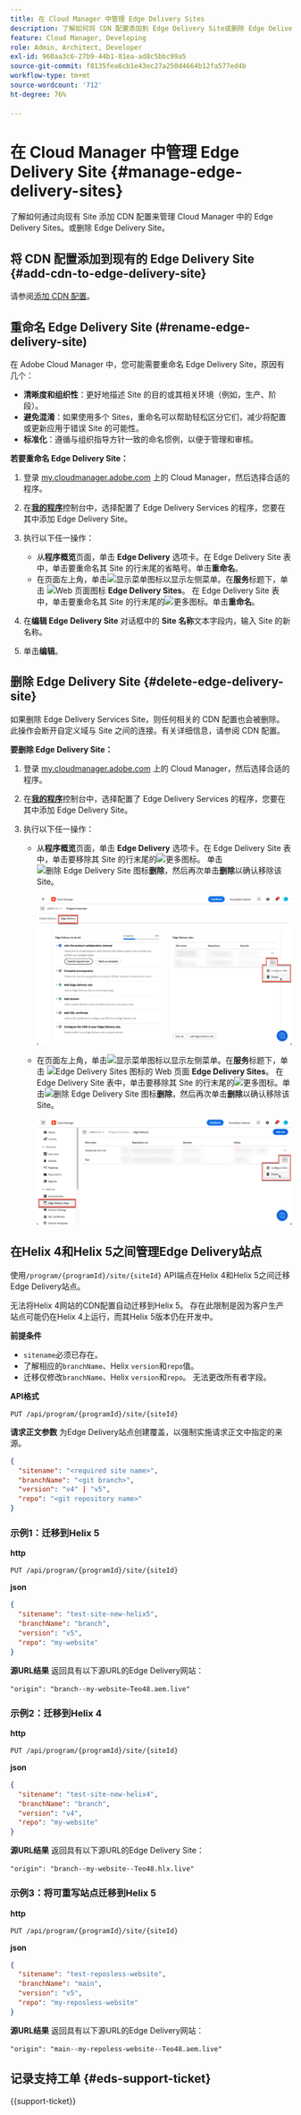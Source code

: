 ```yaml
---
title: 在 Cloud Manager 中管理 Edge Delivery Sites
description: 了解如何将 CDN 配置添加到 Edge Delivery Site或删除 Edge Delivery Site。
feature: Cloud Manager, Developing
role: Admin, Architect, Developer
exl-id: 960aa3c6-27b9-44b1-81ea-ad8c5bbc99a5
source-git-commit: f8135fea6cb1e43ec27a250d4664b12fa577ed4b
workflow-type: tm+mt
source-wordcount: '712'
ht-degree: 76%

---
```


# 在 Cloud Manager 中管理 Edge Delivery Site {#manage-edge-delivery-sites}

了解如何通过向现有 Site 添加 CDN 配置来管理 Cloud Manager 中的 Edge Delivery Sites。或删除 Edge Delivery Site。

## 将 CDN 配置添加到现有的 Edge Delivery Site {#add-cdn-to-edge-delivery-site}

请参阅[添加 CDN 配置](/help/implementing/cloud-manager/cdn-configurations/add-cdn-config.md)。

## 重命名 Edge Delivery Site (#rename-edge-delivery-site)

在 Adobe Cloud Manager 中，您可能需要重命名 Edge Delivery Site，原因有几个：

* **清晰度和组织性**：更好地描述 Site 的目的或其相关环境（例如，生产、阶段）。
* **避免混淆**：如果使用多个 Sites，重命名可以帮助轻松区分它们，减少将配置或更新应用于错误 Site 的可能性。
* **标准化**：遵循与组织指导方针一致的命名惯例，以便于管理和审核。

**若要重命名 Edge Delivery Site：**

1. 登录 [my.cloudmanager.adobe.com](https://my.cloudmanager.adobe.com/) 上的 Cloud Manager，然后选择合适的程序。
1. 在&#x200B;**[我的程序](/help/implementing/cloud-manager/navigation.md#my-programs)**&#x200B;控制台中，选择配置了 Edge Delivery Services 的程序，您要在其中添加 Edge Delivery Site。
1. 执行以下任一操作：

   * 从&#x200B;**程序概览**&#x200B;页面，单击 **Edge Delivery** 选项卡。在 Edge Delivery Site 表中，单击要重命名其 Site 的行末尾的省略号。单击&#x200B;**重命名**。
   * 在页面左上角，单击![显示菜单图标](https://spectrum.adobe.com/static/icons/workflow_18/Smock_ShowMenu_18_N.svg)以显示左侧菜单。在&#x200B;**服务**&#x200B;标题下，单击 ![Web 页面图标](https://spectrum.adobe.com/static/icons/workflow_18/Smock_WebPages_18_N.svg) **Edge Delivery Sites**。
在 Edge Delivery Site 表中，单击要重命名其 Site 的行末尾的![更多图标](https://spectrum.adobe.com/static/icons/workflow_18/Smock_More_18_N.svg)。单击&#x200B;**重命名**。

1. 在&#x200B;**编辑 Edge Delivery Site** 对话框中的 **Site 名称**&#x200B;文本字段内，输入 Site 的新名称。

1. 单击&#x200B;**编辑**。

## 删除 Edge Delivery Site {#delete-edge-delivery-site}

如果删除 Edge Delivery Services Site，则任何相关的 CDN 配置也会被删除。此操作会断开自定义域与 Site 之间的连接。有关详细信息，请参阅 CDN 配置。<!-- https://wiki.corp.adobe.com/display/DMSArchitecture/%5BKT%5D+Cloud+Manager+2024.9.0+Release -->

**要删除 Edge Delivery Site：**

1. 登录 [my.cloudmanager.adobe.com](https://my.cloudmanager.adobe.com/) 上的 Cloud Manager，然后选择合适的程序。
1. 在&#x200B;**[我的程序](/help/implementing/cloud-manager/navigation.md#my-programs)**&#x200B;控制台中，选择配置了 Edge Delivery Services 的程序，您要在其中添加 Edge Delivery Site。
1. 执行以下任一操作：

   * 从&#x200B;**程序概览**&#x200B;页面，单击 **Edge Delivery** 选项卡。在 Edge Delivery Site 表中，单击要移除其 Site 的行末尾的![更多图标](https://spectrum.adobe.com/static/icons/workflow_18/Smock_More_18_N.svg)。
单击![删除 Edge Delivery Site 图标](https://spectrum.adobe.com/static/icons/workflow_18/Smock_Delete_18_N.svg)**删除**，然后再次单击&#x200B;**删除**&#x200B;以确认移除该 Site。

     ![从 Edge Delivery 选项卡添加 Edge Delivery Site](/help/implementing/cloud-manager/assets/cm-eds-delete1.png)

   * 在页面左上角，单击![显示菜单图标](https://spectrum.adobe.com/static/icons/workflow_18/Smock_ShowMenu_18_N.svg)以显示左侧菜单。在&#x200B;**服务**&#x200B;标题下，单击 ![Edge Delivery Sites 图标的 Web 页面](https://spectrum.adobe.com/static/icons/workflow_18/Smock_WebPages_18_N.svg) **Edge Delivery Sites**。
在 Edge Delivery Site 表中，单击要移除其 Site 的行末尾的![更多图标](https://spectrum.adobe.com/static/icons/workflow_18/Smock_More_18_N.svg)。单击![删除 Edge Delivery Site 图标](https://spectrum.adobe.com/static/icons/workflow_18/Smock_Delete_18_N.svg)**删除**，然后再次单击&#x200B;**删除**&#x200B;以确认移除该 Site。

     ![通过 Edge Delivery Sites 按钮添加 Edge Delivery Site](/help/implementing/cloud-manager/assets/cm-eds-delete2.png)

## 在Helix 4和Helix 5之间管理Edge Delivery站点

使用`/program/{programId}/site/{siteId}` API端点在Helix 4和Helix 5之间迁移Edge Delivery站点。

无法将Helix 4网站的CDN配置自动迁移到Helix 5。 存在此限制是因为客户生产站点可能仍在Helix 4上运行，而其Helix 5版本仍在开发中。

**前提条件**

* `sitename`必须已存在。
* 了解相应的`branchName`、Helix `version`和`repo`值。
* 迁移仅修改`branchName`、Helix `version`和`repo`。 无法更改所有者字段。

**API格式**

```http
PUT /api/program/{programId}/site/{siteId}
```

**请求正文参数**
为Edge Delivery站点创建覆盖，以强制实施请求正文中指定的来源。

```json
{
  "sitename": "<required site name>",
  "branchName": "<git branch>",
  "version": "v4" | "v5",
  "repo": "<git repository name>"
}
```

### 示例1：迁移到Helix 5

**http**

```http
PUT /api/program/{programId}/site/{siteId}
```

**json**

```json
{
  "sitename": "test-site-new-helix5",
  "branchName": "branch",
  "version": "v5",
  "repo": "my-website"
}
```

**源URL结果**
返回具有以下源URL的Edge Delivery网站：

`"origin": "branch--my-website–Teo48.aem.live"`


### 示例2：迁移到Helix 4

**http**

```http
PUT /api/program/{programId}/site/{siteId}
```

**json**

```json
{
  "sitename": "test-site-new-helix4",
  "branchName": "branch",
  "version": "v4",
  "repo": "my-website"
}
```

**源URL结果**
返回具有以下源URL的Edge Delivery Site：

`"origin": "branch--my-website--Teo48.hlx.live"`

### 示例3：将可重写站点迁移到Helix 5

**http**

```http
PUT /api/program/{programId}/site/{siteId}
```

**json**

```json
{
  "sitename": "test-reposless-website",
  "branchName": "main",
  "version": "v5",
  "repo": "my-reposless-website"
}
```

**源URL结果**
返回具有以下源URL的Edge Delivery网站：

`"origin": "main--my-repoless-website--Teo48.aem.live"`

## 记录支持工单 {#eds-support-ticket}

{{support-ticket}}
